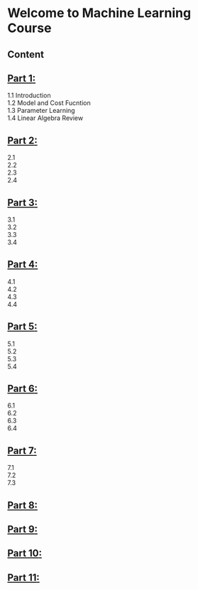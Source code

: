 # Welcome to Machine Learning Course
## Content
## [**Part 1**:](Part1)  
1.1 Introduction  
1.2 Model and Cost Fucntion  
1.3 Parameter Learning  
1.4 Linear Algebra Review  

## [**Part 2**:](Part2)  
2.1  
2.2  
2.3  
2.4 
	
## [**Part 3**:](Part3)  
3.1  
3.2  
3.3  
3.4  
	
## [**Part 4**:](Part4)
4.1  
4.2  
4.3  
4.4  
	
## [**Part 5**:](Part5)  
5.1  
5.2  
5.3  
5.4  
	
## [**Part 6**:](Part6)  
6.1  
6.2  
6.3  
6.4  

## [**Part 7**:](Part7)  
7.1  
7.2  
7.3  

## [**Part 8**:](Part8)  
	
## [**Part 9**:](Part9)  
	
## [**Part 10**:](Part10)  
	
## [**Part 11**:](Part11)    
	
	

 




























